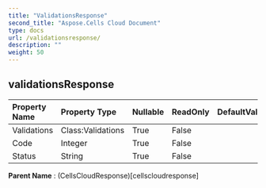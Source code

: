 ```yaml
---
title: "ValidationsResponse"
second_title: "Aspose.Cells Cloud Document"
type: docs
url: /validationsresponse/
description: ""
weight: 50
---
```


## **validationsResponse**

 

| Property Name | Property Type | Nullable |  ReadOnly | DefaultValue | Description | 
| :- | :- | :- |:- |  :- | :- |
| Validations | Class:Validations | True |  False |  |  |  
| Code | Integer | True |  False |  |  |  
| Status | String | True |  False |  |  |  

**Parent Name** : (CellsCloudResponse)[cellscloudresponse]


